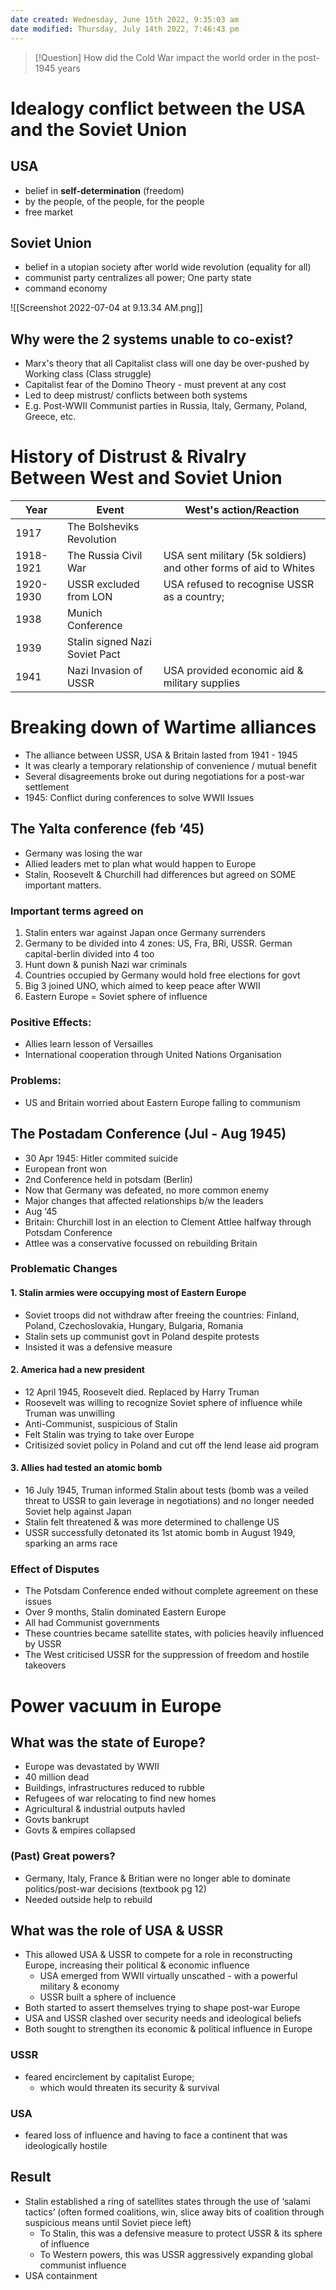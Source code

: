 ```yaml
---
date created: Wednesday, June 15th 2022, 9:35:03 am
date modified: Thursday, July 14th 2022, 7:46:43 pm
---
```

> [!Question] How did the Cold War impact the world order in the post-1945 years

# Idealogy conflict between the USA and the Soviet Union

## USA

- belief in **self-determination** (freedom)
- by the people, of the people, for the people
- free market

## Soviet Union

- belief in a utopian society after world wide revolution (equality for all)
- communist party centralizes all power; One party state
- command economy

![[Screenshot 2022-07-04 at 9.13.34 AM.png]]

## Why were the 2 systems unable to co-exist?

- Marx's theory that all Capitalist class will one day be over-pushed by Working class (Class struggle)
- Capitalist fear of the Domino Theory - must prevent at any cost
- Led to deep mistrust/ conflicts between both systems
- E.g. Post-WWII Communist parties in Russia, Italy, Germany, Poland, Greece, etc.

# History of Distrust & Rivalry Between West and Soviet Union

| Year      | Event                          | West's action/Reaction                                           |
| --------- | ------------------------------ | ---------------------------------------------------------------- |
| 1917      | The Bolsheviks Revolution      |                                                                  |
| 1918-1921 | The Russia Civil War           | USA sent military (5k soldiers) and other forms of aid to Whites |
| 1920-1930 | USSR excluded from LON         | USA refused to recognise USSR as a country;                      |
| 1938      | Munich Conference              |                                                                  |
| 1939      | Stalin signed Nazi Soviet Pact |                                                                  |
| 1941      | Nazi Invasion of USSR          | USA provided economic aid & military supplies                    |

# Breaking down of Wartime alliances

- The alliance between USSR, USA & Britain lasted from 1941 - 1945
- It was clearly a temporary relationship of convenience / mutual benefit
- Several disagreements broke out during negotiations for a post-war settlement
- 1945: Conflict during conferences to solve WWII Issues

## The Yalta conference (feb ‘45)

- Germany was losing the war
- Allied leaders met to plan what would happen to Europe
- Stalin, Roosevelt & Churchill had differences but agreed on SOME important matters.

### Important terms agreed on

1. Stalin enters war against Japan once Germany surrenders
2. Germany to be divided into 4 zones: US, Fra, BRi, USSR. German capital-berlin divided into 4 too
3. Hunt down & punish Nazi war criminals
4. Countries occupied by Germany would hold free elections for govt
5. Big 3 joined UNO, which aimed to keep peace after WWII
6. Eastern Europe = Soviet sphere of influence

### Positive Effects:

- Allies learn lesson of Versailles
- International cooperation through United Nations Organisation

### Problems:

- US and Britain worried about Eastern Europe falling to communism
    

## The Postadam Conference (Jul - Aug 1945)

- 30 Apr 1945: Hitler commited suicide
- European front won    
- 2nd Conference held in potsdam (Berlin)
- Now that Germany was defeated, no more common enemy
- Major changes that affected relationships b/w the leaders
- Aug ‘45
- Britain: Churchill lost in an election to Clement Attlee halfway through Potsdam Conference
- Attlee was a conservative focussed on rebuilding Britain

### Problematic Changes

#### 1. Stalin armies were occupying most of Eastern Europe

- Soviet troops did not withdraw after freeing the countries: Finland, Poland, Czechoslovakia, Hungary, Bulgaria, Romania
- Stalin sets up communist govt in Poland despite protests
- Insisted it was a defensive measure

#### 2. America had a new president

- 12 April 1945, Roosevelt died. Replaced by Harry Truman
- Roosevelt was willing to recognize Soviet sphere of influence while Truman was unwilling
- Anti-Communist, suspicious of Stalin
- Felt Stalin was trying to take over Europe
- Critisized soviet policy in Poland and cut off the lend lease aid program

#### 3. Allies had tested an atomic bomb

- 16 July 1945, Truman informed Stalin about tests (bomb was a veiled threat to USSR to gain leverage in negotiations) and no longer needed Soviet help against Japan
- Stalin felt threatened & was more determined to challenge US
- USSR successfully detonated its 1st atomic bomb in August 1949, sparking an arms race

### Effect of Disputes

- The Potsdam Conference ended without complete agreement on these issues
- Over 9 months, Stalin dominated Eastern Europe
- All had Communist governments
- These countries became satellite states, with policies heavily influenced by USSR
- The West criticised USSR for the suppression of freedom and hostile takeovers

# Power vacuum in Europe

## What was the state of Europe?

- Europe was devastated by WWII
- 40 million dead
- Buildings, infrastructures reduced to rubble
- Refugees of war relocating to find new homes
- Agricultural & industrial outputs havled
- Govts bankrupt
- Govts & empires collapsed

### (Past) Great powers?

- Germany, Italy, France & Britian were no longer able to dominate politics/post-war decisions (textbook pg 12)
- Needed outside help to rebuild

## What was the role of USA & USSR

- This allowed USA & USSR to compete for a role in reconstructing Europe, increasing their political & economic influence
	- USA emerged from WWII virtually unscathed - with a powerful military & economy
	- USSR built a sphere of incluence
- Both started to assert themselves trying to shape post-war Europe
- USA and USSR clashed over security needs and ideological beliefs
- Both sought to strengthen its economic & political influence in Europe

### USSR

- feared encirclement by capitalist Europe;
	- which would threaten its security & survival

### USA

- feared loss of influence and having to face a continent that was ideologically hostile

## Result

- Stalin established a ring of satellites states through the use of ‘salami tactics’ (often formed coalitions, win, slice away bits of coalition through suspicious means until Soviet piece left)
	- To Stalin, this was a defensive measure to protect USSR & its sphere of influence
	- To Western powers, this was USSR aggressively expanding global communist influence
- USA containment